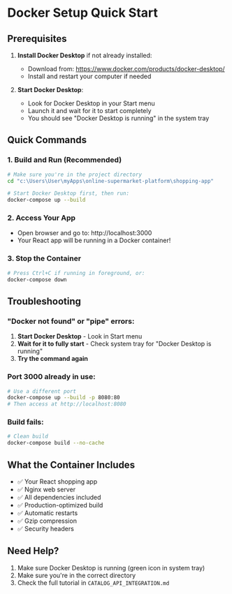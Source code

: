 # Docker Setup Quick Start

## Prerequisites
1. **Install Docker Desktop** if not already installed:
   - Download from: https://www.docker.com/products/docker-desktop/
   - Install and restart your computer if needed

2. **Start Docker Desktop**:
   - Look for Docker Desktop in your Start menu
   - Launch it and wait for it to start completely
   - You should see "Docker Desktop is running" in the system tray

## Quick Commands

### 1. Build and Run (Recommended)
```bash
# Make sure you're in the project directory
cd "c:\Users\User\myApps\online-supermarket-platform\shopping-app"

# Start Docker Desktop first, then run:
docker-compose up --build
```

### 2. Access Your App
- Open browser and go to: http://localhost:3000
- Your React app will be running in a Docker container!

### 3. Stop the Container
```bash
# Press Ctrl+C if running in foreground, or:
docker-compose down
```

## Troubleshooting

### "Docker not found" or "pipe" errors:
1. **Start Docker Desktop** - Look in Start menu
2. **Wait for it to fully start** - Check system tray for "Docker Desktop is running"
3. **Try the command again**

### Port 3000 already in use:
```bash
# Use a different port
docker-compose up --build -p 8080:80
# Then access at http://localhost:8080
```

### Build fails:
```bash
# Clean build
docker-compose build --no-cache
```

## What the Container Includes
- ✅ Your React shopping app
- ✅ Nginx web server
- ✅ All dependencies included
- ✅ Production-optimized build
- ✅ Automatic restarts
- ✅ Gzip compression
- ✅ Security headers

## Need Help?
1. Make sure Docker Desktop is running (green icon in system tray)
2. Make sure you're in the correct directory
3. Check the full tutorial in `CATALOG_API_INTEGRATION.md`
